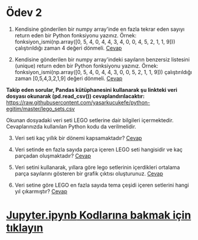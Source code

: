# Ödev 2

1. Kendisine gönderilen bir numpy array'inde en fazla tekrar eden sayıyı return eden bir Python fonksiyonu yazınız. Örnek: fonksiyon_ismi(np.array([0, 5, 4, 0, 4, 4, 3, 4, 0, 0, 4, 5, 2, 1, 1, 9])) çalıştırıldığı zaman 4 değeri dönmeli. [Cevap](cevap_1.py)

2. Kendisine gönderilen bir numpy array'indeki sayıların benzersiz listesini (unique)  return eden bir Python fonksiyonu yazınız. Örnek: fonksiyon_ismi(np.array([0, 5, 4, 0, 4, 4, 3, 0, 0, 5, 2, 1, 1, 9])) çalıştırıldığı zaman [0,5,4,3,2,1,9] değeri dönmeli. [Cevap](cevap_2.py)

**Takip eden sorular, Pandas kütüphanesini kullanarak şu linkteki veri dosyası okunarak (pd.read_csv()) cevaplandırılacaktır:**  https://raw.githubusercontent.com/yasarkucukefe/python-egitim/master/lego_sets.csv

Okunan dosyadaki veri seti LEGO setlerine dair bilgileri içermektedir. Cevaplarınızda kullanılan Python kodu da verilmelidir.

3. Veri seti kaç yıllık bir dönemi kapsamaktadır? [Cevap](cevap_3.py)

4. Veri setinde en fazla sayıda parça içeren LEGO seti hangisidir ve kaç parçadan oluşmaktadır?  [Cevap](cevap_4.py)

5. Veri setini kullanarak, yıllara göre lego setlerinin içerdikleri ortalama parça sayılarını gösteren bir grafik çıktısı oluşturunuz.  [Cevap](cevap_5.py)

6. Veri setine göre LEGO en fazla sayıda tema çeşidi içeren setlerini hangi yıl çıkarmıştır?  [Cevap](cevap_6.py)

# [**Jupyter.ipynb** Kodlarına bakmak için tıklayın](Jupyter.ipynb)